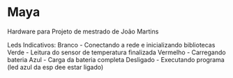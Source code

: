 # Maya
Hardware para Projeto de mestrado de João Martins

Leds Indicativos:
Branco - Conectando a rede e inicializando bibliotecas
Verde - Leitura do sensor de temperatura finalizada
Vermelho - Carregando bateria
Azul - Carga da bateria completa
Desligado - Executando programa (led azul da esp dee estar ligado)